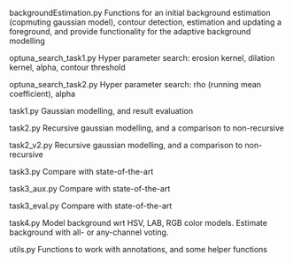 backgroundEstimation.py
    Functions for an initial background estimation (copmuting
    gaussian model), contour detection, estimation and updating
    a foreground, and provide functionality for the adaptive background
    modelling


optuna_search_task1.py
    Hyper parameter search: erosion kernel, dilation kernel, alpha,
    contour threshold


optuna_search_task2.py
    Hyper parameter search: rho (running mean coefficient), alpha


task1.py
    Gaussian modelling, and result evaluation


task2.py
    Recursive gaussian modelling, and a comparison to non-recursive


task2_v2.py
    Recursive gaussian modelling, and a comparison to non-recursive



task3.py
    Compare with state-of-the-art


task3_aux.py
    Compare with state-of-the-art


task3_eval.py
    Compare with state-of-the-art


task4.py
    Model background wrt HSV, LAB, RGB color models. Estimate background
    with all- or any-channel voting.


utils.py
    Functions to work with annotations, and some helper functions
